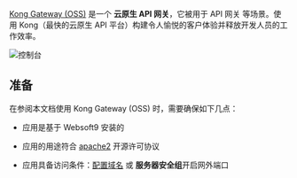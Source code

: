 [Kong Gateway (OSS)](https://konghq.com/) 是一个 **云原生 API 网关**，它被用于 API 网关  等场景。使用 Kong（最快的云原生 API 平台）构建令人愉悦的客户体验并释放开发人员的工作效率。


![控制台](https://libs.websoft9.com/Websoft9/DocsPicture/zh/kong/kong-gui-websoft9.webp)


## 准备

在参阅本文档使用 Kong Gateway (OSS) 时，需要确保如下几点：

- 应用是基于 Websoft9 安装的

- 应用的用途符合 [apache2](https://opensource.org/licenses/Apache-2.0) 开源许可协议

- 应用具备访问条件：[配置域名](./domain-set) 或 **服务器安全组**开启网外端口